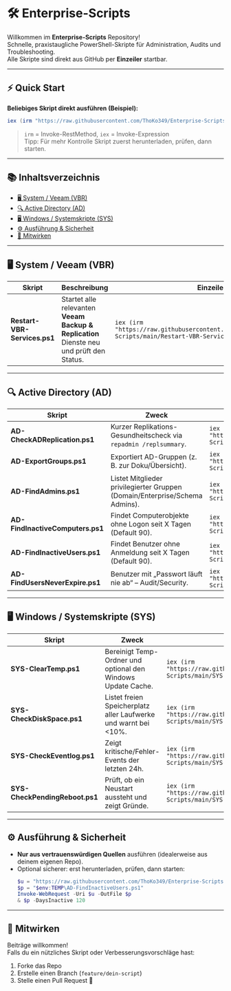 # 🛠 Enterprise-Scripts

Willkommen im **Enterprise-Scripts** Repository!  
Schnelle, praxistaugliche PowerShell-Skripte für Administration, Audits und Troubleshooting.  
Alle Skripte sind direkt aus GitHub per **Einzeiler** startbar.

---

## ⚡ Quick Start

**Beliebiges Skript direkt ausführen (Beispiel):**
```powershell
iex (irm "https://raw.githubusercontent.com/ThoKo349/Enterprise-Scripts/main/Restart-VBR-Services.ps1")
```

> `irm` = Invoke-RestMethod, `iex` = Invoke-Expression  
> Tipp: Für mehr Kontrolle Skript zuerst herunterladen, prüfen, dann starten.

---

## 📚 Inhaltsverzeichnis
- [🖥 System / Veeam (VBR)](#-system--veeam-vbr)
- [🔍 Active Directory (AD)](#-active-directory-ad)
- [🖥 Windows / Systemskripte (SYS)](#-windows--systemskripte-sys)
- [⚙️ Ausführung & Sicherheit](#️-ausführung--sicherheit)
- [🤝 Mitwirken](#-mitwirken)

---

## 🖥 System / Veeam (VBR)

| Skript | Beschreibung | Einzeiler |
|---|---|---|
| **Restart-VBR-Services.ps1** | Startet alle relevanten **Veeam Backup & Replication** Dienste neu und prüft den Status. | `iex (irm "https://raw.githubusercontent.com/ThoKo349/Enterprise-Scripts/main/Restart-VBR-Services.ps1")` |

---

## 🔍 Active Directory (AD)

| Skript | Zweck | Einzeiler |
|---|---|---|
| **AD-CheckADReplication.ps1** | Kurzer Replikations-Gesundheitscheck via `repadmin /replsummary`. | `iex (irm "https://raw.githubusercontent.com/ThoKo349/Enterprise-Scripts/main/AD-CheckADReplication.ps1")` |
| **AD-ExportGroups.ps1** | Exportiert AD-Gruppen (z. B. zur Doku/Übersicht). | `iex (irm "https://raw.githubusercontent.com/ThoKo349/Enterprise-Scripts/main/AD-ExportGroups.ps1")` |
| **AD-FindAdmins.ps1** | Listet Mitglieder privilegierter Gruppen (Domain/Enterprise/Schema Admins). | `iex (irm "https://raw.githubusercontent.com/ThoKo349/Enterprise-Scripts/main/AD-FindAdmins.ps1")` |
| **AD-FindInactiveComputers.ps1** | Findet Computerobjekte ohne Logon seit X Tagen (Default 90). | `iex (irm "https://raw.githubusercontent.com/ThoKo349/Enterprise-Scripts/main/AD-FindInactiveComputers.ps1")` |
| **AD-FindInactiveUsers.ps1** | Findet Benutzer ohne Anmeldung seit X Tagen (Default 90). | `iex (irm "https://raw.githubusercontent.com/ThoKo349/Enterprise-Scripts/main/AD-FindInactiveUsers.ps1")` |
| **AD-FindUsersNeverExpire.ps1** | Benutzer mit „Passwort läuft nie ab“ – Audit/Security. | `iex (irm "https://raw.githubusercontent.com/ThoKo349/Enterprise-Scripts/main/AD-FindUsersNeverExpire.ps1")` |

---

## 🖥 Windows / Systemskripte (SYS)

| Skript | Zweck | Einzeiler |
|---|---|---|
| **SYS-ClearTemp.ps1** | Bereinigt Temp-Ordner und optional den Windows Update Cache. | `iex (irm "https://raw.githubusercontent.com/ThoKo349/Enterprise-Scripts/main/SYS-ClearTemp.ps1")` |
| **SYS-CheckDiskSpace.ps1** | Listet freien Speicherplatz aller Laufwerke und warnt bei <10%. | `iex (irm "https://raw.githubusercontent.com/ThoKo349/Enterprise-Scripts/main/SYS-CheckDiskSpace.ps1")` |
| **SYS-CheckEventlog.ps1** | Zeigt kritische/Fehler-Events der letzten 24h. | `iex (irm "https://raw.githubusercontent.com/ThoKo349/Enterprise-Scripts/main/SYS-CheckEventlog.ps1")` |
| **SYS-CheckPendingReboot.ps1** | Prüft, ob ein Neustart aussteht und zeigt Gründe. | `iex (irm "https://raw.githubusercontent.com/ThoKo349/Enterprise-Scripts/main/SYS-CheckPendingReboot.ps1")` |

---

## ⚙️ Ausführung & Sicherheit

- **Nur aus vertrauenswürdigen Quellen** ausführen (idealerweise aus deinem eigenen Repo).
- Optional sicherer: erst herunterladen, prüfen, dann starten:
  ```powershell
  $u = "https://raw.githubusercontent.com/ThoKo349/Enterprise-Scripts/main/AD-FindInactiveUsers.ps1"
  $p = "$env:TEMP\AD-FindInactiveUsers.ps1"
  Invoke-WebRequest -Uri $u -OutFile $p
  & $p -DaysInactive 120
  ```

---

## 🤝 Mitwirken

Beiträge willkommen!  
Falls du ein nützliches Skript oder Verbesserungsvorschläge hast:
1. Forke das Repo  
2. Erstelle einen Branch (`feature/dein-script`)  
3. Stelle einen Pull Request 🎉  
